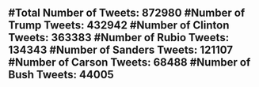 #Total Number of Tweets: 872980 
#Number of Trump Tweets: 432942
#Number of Clinton Tweets: 363383
#Number of Rubio Tweets: 134343
#Number of Sanders Tweets: 121107
#Number of Carson Tweets: 68488
#Number of Bush Tweets: 44005
---
